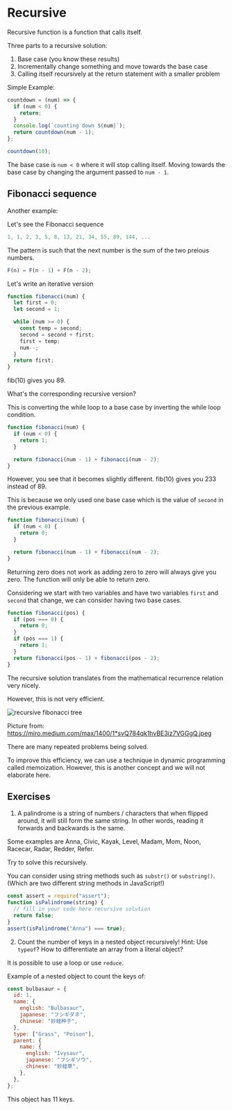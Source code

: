 # Recursive

Recursive function is a function that calls itself.

Three parts to a recursive solution:

1. Base case (you know these results)
2. Incrementally change something and move towards the base case
3. Calling itself recursively at the return statement with a smaller problem

Simple Example:

```js
countdown = (num) => {
  if (num < 0) {
    return;
  }
  console.log(`counting down ${num}`);
  return countdown(num - 1);
};

countdown(10);
```

The base case is `num < 0` where it will stop calling itself.
Moving towards the base case by changing the argument passed to `num - 1`.

## Fibonacci sequence

Another example:

Let's see the Fibonacci sequence

```js
1, 1, 2, 3, 5, 8, 13, 21, 34, 55, 89, 144, ...
```

The pattern is such that the next number is the sum of the two preious numbers.

```js
F(n) = F(n - 1) + F(n - 2);
```

Let's write an iterative version

```js
function fibonacci(num) {
  let first = 0;
  let second = 1;

  while (num >= 0) {
    const temp = second;
    second = second + first;
    first = temp;
    num--;
  }
  return first;
}
```

fib(10) gives you 89.

What's the corresponding recursive version?

This is converting the while loop to a base case by inverting the while loop condition.

```js
function fibonacci(num) {
  if (num < 0) {
    return 1;
  }

  return fibonacci(num - 1) + fibonacci(num - 2);
}
```

However, you see that it becomes slightly different.
fib(10) gives you 233 instead of 89.

This is because we only used one base case which is the value of `second` in the previous example.

```js
function fibonacci(num) {
  if (num < 0) {
    return 0;
  }

  return fibonacci(num - 1) + fibonacci(num - 2);
}
```

Returning zero does not work as adding zero to zero will always give you zero. The function will only be able to return zero.

Considering we start with two variables and have two variables `first` and `second` that change, we can consider having two base cases.

```js
function fibonacci(pos) {
  if (pos === 0) {
    return 0;
  }
  if (pos === 1) {
    return 1;
  }
  return fibonacci(pos - 1) + fibonacci(pos - 2);
}
```

The recursive solution translates from the mathematical recurrence relation very nicely.

However, this is not very efficient.

![recursive fibonacci tree](https://miro.medium.com/max/1400/1*svQ784qk1hvBE3iz7VGGgQ.jpeg)

Picture from:
https://miro.medium.com/max/1400/1*svQ784qk1hvBE3iz7VGGgQ.jpeg

There are many repeated problems being solved.

To improve this efficiency, we can use a technique in dynamic programming called memoization. However, this is another concept and we will not elaborate here.

## Exercises

1. A palindrome is a string of numbers / characters that when flipped around, it will still form the same string. In other words, reading it forwards and backwards is the same.

Some examples are Anna, Civic, Kayak, Level, Madam, Mom, Noon, Racecar, Radar, Redder, Refer.

Try to solve this recursively.

You can consider using string methods such as `substr()` or `substring()`. (Which are two different string methods in JavaScript!)

```js
const assert = require("assert");
function isPalindrome(string) {
  // fill in your code here recursive solution
  return false;
}
assert(isPalindrome("Anna") === true);
```

2. Count the number of keys in a nested object recursively!
   Hint: Use `typeof`? How to differentiate an array from a literal object?

It is possible to use a loop or use `reduce`.

Example of a nested object to count the keys of:

```js
const bulbasaur = {
  id: 1,
  name: {
    english: "Bulbasaur",
    japanese: "フシギダネ",
    chinese: "妙蛙种子",
  },
  type: ["Grass", "Poison"],
  parent: {
    name: {
      english: "Ivysaur",
      japanese: "フシギソウ",
      chinese: "妙蛙草",
    },
  },
};
```

This object has 11 keys.
